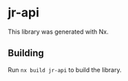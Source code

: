 # jr-api

This library was generated with Nx.

## Building

Run `nx build jr-api` to build the library.
